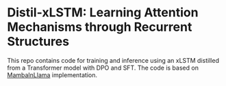 # Distil-xLSTM: Learning Attention Mechanisms through Recurrent Structures


This repo contains code for training and inference using an xLSTM distilled from a Transformer model with DPO and SFT. The code is based on [MambaInLlama](https://github.com/jxiw/MambaInLlama/tree/main) implementation.
